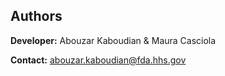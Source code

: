 ## Authors

**Developer:**   Abouzar Kaboudian \& Maura Casciola

**Contact:**    [abouzar.kaboudian@fda.hhs.gov](mailto:abouzar.kaboudian@fda.hhs.gov)

